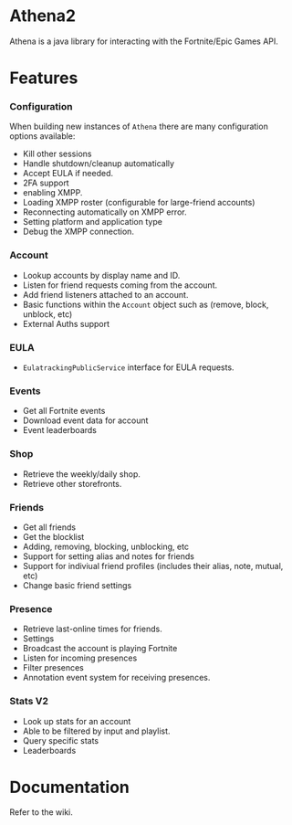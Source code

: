 # Athena2
Athena is a java library for interacting with the Fortnite/Epic Games API.

# Features

### Configuration
When building new instances of `Athena` there are many configuration options available:
- Kill other sessions
- Handle shutdown/cleanup automatically
- Accept EULA if needed.
- 2FA support
- enabling XMPP.
- Loading XMPP roster (configurable for large-friend accounts)
- Reconnecting automatically on XMPP error.
- Setting platform and application type
- Debug the XMPP connection.

### Account
- Lookup accounts by display name and ID.
- Listen for friend requests coming from the account.
- Add friend listeners attached to an account.
- Basic functions within the `Account` object such as (remove, block, unblock, etc)
- External Auths support

### EULA
- `EulatrackingPublicService` interface for EULA requests.

### Events
- Get all Fortnite events
- Download event data for account
- Event leaderboards

### Shop
- Retrieve the weekly/daily shop.
- Retrieve other storefronts.

### Friends
- Get all friends
- Get the blocklist
- Adding, removing, blocking, unblocking, etc
- Support for setting alias and notes for friends
- Support for indiviual friend profiles (includes their alias, note, mutual, etc)
- Change basic friend settings

### Presence
- Retrieve last-online times for friends.
- Settings
- Broadcast the account is playing Fortnite
- Listen for incoming presences
- Filter presences
- Annotation event system for receiving presences.

### Stats V2
- Look up stats for an account
- Able to be filtered by input and playlist.
- Query specific stats
- Leaderboards

# Documentation
Refer to the wiki.
